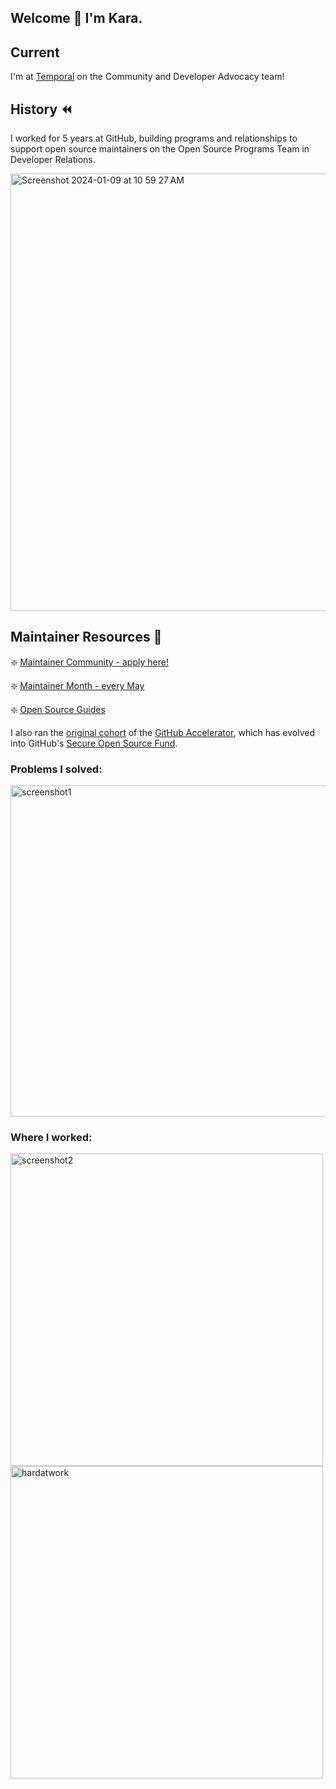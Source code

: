 ## Welcome 👋 I'm Kara.

## Current 
I'm at [Temporal](https://github.com/temporalio) on the Community and Developer Advocacy team!

## History ⏪
I worked for 5 years at GitHub, building programs and relationships to support open source maintainers on the Open Source Programs Team in Developer Relations. 

<img width="700" alt="Screenshot 2024-01-09 at 10 59 27 AM" src="https://github.com/karasowles/karasowles/assets/66702800/7c0857ee-8ca8-4bee-8cf5-b4b72fe0b916">

## Maintainer Resources 📝

  ❇️ [Maintainer Community - apply here!](https://maintainers.github.com/)
  
  ❇️ [Maintainer Month - every May](https://maintainermonth.github.com/)
  
  ❇️ [Open Source Guides](https://opensource.guide/)

I also ran the [original cohort](https://github.blog/2023-04-12-github-accelerator-our-first-cohort-and-whats-next/) of the [GitHub Accelerator](https://accelerator.github.com/), which has evolved into GitHub's [Secure Open Source Fund](https://resources.github.com/github-secure-open-source-fund/).

### **Problems I solved:**

<img width="530" alt="screenshot1" src="https://user-images.githubusercontent.com/66702800/138978067-82ba5571-89f7-46b9-a928-2abcbd0c23d3.png">

### **Where I worked:**

<img width="500" alt="screenshot2" src="https://user-images.githubusercontent.com/66702800/138978004-8e53f492-5b1b-49a3-85e1-231c256bcfcd.jpeg">
<img width="500" alt="hardatwork" src="https://github.com/karasowles/karasowles/assets/66702800/a5812e4e-3b57-4cde-a671-af1d6039081a">
